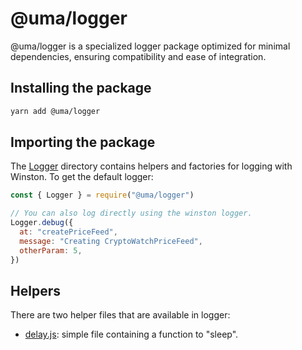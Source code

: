 # @uma/logger

@uma/logger is a specialized logger package optimized for minimal dependencies, ensuring compatibility and ease of integration.

## Installing the package

```bash
yarn add @uma/logger
```

## Importing the package

The [Logger](./src/logger) directory contains helpers and factories for logging with Winston. To get the default
logger:

```js
const { Logger } = require("@uma/logger")

// You can also log directly using the winston logger.
Logger.debug({
  at: "createPriceFeed",
  message: "Creating CryptoWatchPriceFeed",
  otherParam: 5,
})
```

## Helpers

There are two helper files that are available in logger:

- [delay.js](./src/helpers/delay.js): simple file containing a function to "sleep".
